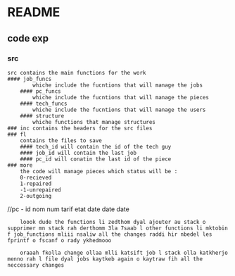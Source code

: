 # README
## code exp

### src
	src contains the main functions for the work
	#### job_funcs
	        whiche include the fucntions that will manage the jobs
	    #### pc_funcs
	        whiche include the fucntions that will manage the pieces
	    #### tech_funcs
	        whiche include the fucntions that will manage the users
	    #### structure
	        whiche functions that manage structures
	### inc contains the headers for the src files
	### fl
	    contains the files to save
	    #### tech_id will contain the id of the tech guy
	    #### job_id will contain the last job
	    #### pc_id will conatin the last id of the piece
	### more
	    the code will manage pieces which status will be :
	    0-recieved
        1-repaired
	    -1-unrepaired
	    2-outgoing


//pc - id nom num tarif etat date date date

        loook dude the functions li zedthom dyal ajouter au stack o supprimer mn stack rah derthomm 3la 7saab l other functions li mktobin f job_functions mliii nsaliw all the changes raddi hir nbedel les fprintf o fscanf o rady ykhedmooo

        oraaah fkolla change ollaa mlli katsift job l stack olla katkherjo menno rah l file dyal jobs kaytkeb again o kaytraw fih all the neccessary changes


